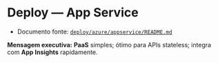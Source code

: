 # Deploy — App Service

- Documento fonte: [`deploy/azure/appservice/README.md`](../deploy/azure/appservice/README.md)

**Mensagem executiva:** **PaaS** simples; ótimo para APIs stateless; integra com **App Insights** rapidamente.
